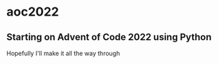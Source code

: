 # aoc2022
## Starting on Advent of Code 2022 using Python
Hopefully I'll make it all the way through

